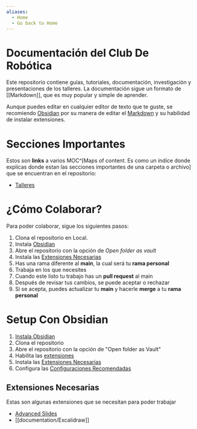 ```yaml
---
aliases:
  - Home
  - Go back to Home
---
```

# Documentación del Club De Robótica

Este repositorio contiene guías, tutoriales, documentación, investigación y presentaciones de los talleres. La documentación sigue un formato de [[Markdown]], que es muy popular y simple de aprender.

Aunque puedes editar en cualquier editor de texto que te guste, se recomiendo [Obsidian](documentation/Obsidian.md) por su manera de editar el [Markdown](Markdown) y su habilidad de instalar extensiones.

# Secciones Importantes

Estos son **links** a varios MOC^[Maps of content. Es como un índice donde explicas donde estan las secciones importantes de una carpeta o archivo] que se encuentran en el repositorio:

- [Talleres](talleres/Talleres%20MOC.md)

# ¿Cómo Colaborar?

Para poder colaborar, sigue los siguientes pasos:

1. Clona el repositorio en Local.
2. Instala [Obsidian](documentation/Obsidian.md)
3. Abre el repositorio con la opción de *Open folder as vault*
4. Instala las [Extensiones Necesarias](README.md#Extensiones%20Necesarias)
5. Has una rama diferente al **main**, la cual será tu **rama personal**
6. Trabaja en los que necesites
7. Cuando este listo tu trabajo has un **pull request** al main
8. Después de revisar tus cambios, se puede aceptar o rechazar
9. Si se acepta, puedes actualizar tu **main** y hacerle **merge** a tu **rama personal**

# Setup Con Obsidian

1. [Instala Obsidian](documentation/Obsidian.md#Setup%20Obsidian)
2. Clona el repositorio
3. Abre el repositorio con la opción de "Open folder as Vault"
4. Habilita las [extensiones](documentation/Obsidian.md#Extensiones)
5. Instala las [Extensiones Necesarias](README.md#Extensiones%20Necesarias)
6. Configura las [Configuraciones Recomendadas](documentation/Obsidian.md#Configuraciones%20Recomendadas)

## Extensiones Necesarias

Estas son algunas extensiones que se necesitan para poder trabajar

- [Advanced Slides](documentation/Advanced%20Slides.md)
- [[documentation/Excalidraw]]
